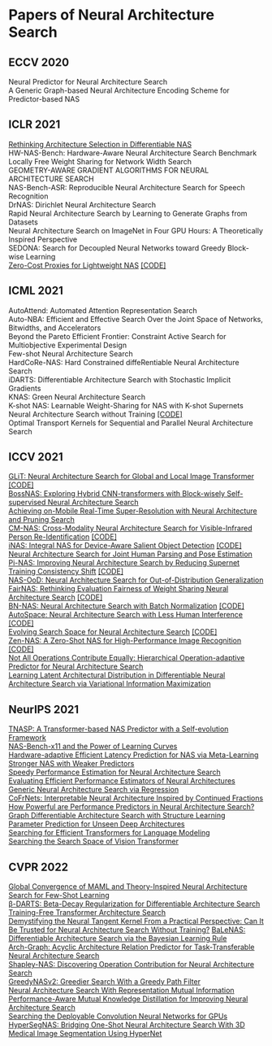 # Papers of Neural Architecture Search
## ECCV 2020
Neural Predictor for Neural Architecture Search  
A Generic Graph-based Neural Architecture Encoding Scheme for Predictor-based NAS  
## ICLR 2021
[Rethinking Architecture Selection in Differentiable NAS](https://openreview.net/forum?id=PKubaeJkw3)  
HW-NAS-Bench: Hardware-Aware Neural Architecture Search Benchmark
Locally Free Weight Sharing for Network Width Search  
GEOMETRY-AWARE GRADIENT ALGORITHMS FOR NEURAL ARCHITECTURE SEARCH  
NAS-Bench-ASR: Reproducible Neural Architecture Search for Speech Recognition  
DrNAS: Dirichlet Neural Architecture Search  
Rapid Neural Architecture Search by Learning to Generate Graphs from Datasets  
Neural Architecture Search on ImageNet in Four GPU Hours: A Theoretically Inspired Perspective  
SEDONA: Search for Decoupled Neural Networks toward Greedy Block-wise Learning  
[Zero-Cost Proxies for Lightweight NAS](https://openreview.net/forum?id=0cmMMy8J5q) [[CODE]](https://github.com/mohsaied/zero-cost-nas)
## ICML 2021
AutoAttend: Automated Attention Representation Search  
Auto-NBA: Efficient and Effective Search Over the Joint Space of Networks, Bitwidths, and Accelerators  
Beyond the Pareto Efficient Frontier: Constraint Active Search for Multiobjective Experimental Design  
Few-shot Neural Architecture Search  
HardCoRe-NAS: Hard Constrained diffeRentiable Neural Architecture Search  
iDARTS: Differentiable Architecture Search with Stochastic Implicit Gradients  
KNAS: Green Neural Architecture Search  
K-shot NAS: Learnable Weight-Sharing for NAS with K-shot Supernets  
Neural Architecture Search without Training [[CODE]](https://github.com/BayesWatch/nas-without-training)  
Optimal Transport Kernels for Sequential and Parallel Neural Architecture Search
## ICCV 2021
[GLiT: Neural Architecture Search for Global and Local Image Transformer](https://openaccess.thecvf.com/content/ICCV2021/papers/Chen_GLiT_Neural_Architecture_Search_for_Global_and_Local_Image_Transformer_ICCV_2021_paper.pdf) [[CODE]](https://github.com/bychen515/GLiT)  
[BossNAS: Exploring Hybrid CNN-transformers with Block-wisely Self-supervised Neural Architecture Search](https://openaccess.thecvf.com/content/ICCV2021/papers/Li_BossNAS_Exploring_Hybrid_CNN-Transformers_With_Block-Wisely_Self-Supervised_Neural_Architecture_Search_ICCV_2021_paper.pdf)  
[Achieving on-Mobile Real-Time Super-Resolution with Neural Architecture and Pruning Search](https://openaccess.thecvf.com/content/ICCV2021/papers/Zhan_Achieving_On-Mobile_Real-Time_Super-Resolution_With_Neural_Architecture_and_Pruning_Search_ICCV_2021_paper.pdf)  
[CM-NAS: Cross-Modality Neural Architecture Search for Visible-Infrared Person Re-Identification](https://openaccess.thecvf.com/content/ICCV2021/papers/Fu_CM-NAS_Cross-Modality_Neural_Architecture_Search_for_Visible-Infrared_Person_Re-Identification_ICCV_2021_paper.pdf) [[CODE]]( https://github.com/JDAI-CV/CM-NAS)  
[iNAS: Integral NAS for Device-Aware Salient Object Detection](https://openaccess.thecvf.com/content/ICCV2021/papers/Gu_iNAS_Integral_NAS_for_Device-Aware_Salient_Object_Detection_ICCV_2021_paper.pdf) [[CODE]](https://mmcheng.net/inas/)  
[Neural Architecture Search for Joint Human Parsing and Pose Estimation](https://openaccess.thecvf.com/content/ICCV2021/papers/Zeng_Neural_Architecture_Search_for_Joint_Human_Parsing_and_Pose_Estimation_ICCV_2021_paper.pdf)  
[Pi-NAS: Improving Neural Architecture Search by Reducing Supernet Training Consistency Shift](https://openaccess.thecvf.com/content/ICCV2021/papers/Peng_Pi-NAS_Improving_Neural_Architecture_Search_by_Reducing_Supernet_Training_Consistency_ICCV_2021_paper.pdf) [[CODE]](https://github.com/Ernie1/Pi-NAS)  
[NAS-OoD: Neural Architecture Search for Out-of-Distribution Generalization](https://openaccess.thecvf.com/content/ICCV2021/papers/Bai_NAS-OoD_Neural_Architecture_Search_for_Out-of-Distribution_Generalization_ICCV_2021_paper.pdf)  
[FairNAS: Rethinking Evaluation Fairness of Weight Sharing Neural Architecture Search](https://openaccess.thecvf.com/content/ICCV2021/papers/Chu_FairNAS_Rethinking_Evaluation_Fairness_of_Weight_Sharing_Neural_Architecture_Search_ICCV_2021_paper.pdf) [[CODE]]()  
[BN-NAS: Neural Architecture Search with Batch Normalization](https://openaccess.thecvf.com/content/ICCV2021/papers/Chen_BN-NAS_Neural_Architecture_Search_With_Batch_Normalization_ICCV_2021_paper.pdf) [[CODE]](https://github.com/bychen515/BNNAS)  
[AutoSpace: Neural Architecture Search with Less Human Interference](https://openaccess.thecvf.com/content/ICCV2021/papers/Zhou_AutoSpace_Neural_Architecture_Search_With_Less_Human_Interference_ICCV_2021_paper.pdf) [[CODE]](https://github.com/zhoudaquan/AutoSpace)  
[Evolving Search Space for Neural Architecture Search](https://openaccess.thecvf.com/content/ICCV2021/papers/Ci_Evolving_Search_Space_for_Neural_Architecture_Search_ICCV_2021_paper.pdf) [[CODE]](https://github.com/orashi/NSE)  
[Zen-NAS: A Zero-Shot NAS for High-Performance Image Recognition](https://openaccess.thecvf.com/content/ICCV2021/papers/Lin_Zen-NAS_A_Zero-Shot_NAS_for_High-Performance_Image_Recognition_ICCV_2021_paper.pdf) [[CODE]](https://openaccess.thecvf.com/content/ICCV2021/papers/Lin_Zen-NAS_A_Zero-Shot_NAS_for_High-Performance_Image_Recognition_ICCV_2021_paper.pdf)  
[Not All Operations Contribute Equally: Hierarchical Operation-adaptive Predictor for Neural Architecture Search](https://openaccess.thecvf.com/content/ICCV2021/papers/Chen_Not_All_Operations_Contribute_Equally_Hierarchical_Operation-Adaptive_Predictor_for_Neural_ICCV_2021_paper.pdf)  
[Learning Latent Architectural Distribution in Differentiable Neural Architecture Search via Variational Information Maximization](https://openaccess.thecvf.com/content/ICCV2021/papers/Wang_Learning_Latent_Architectural_Distribution_in_Differentiable_Neural_Architecture_Search_via_ICCV_2021_paper.pdf)   
## NeurIPS 2021
[TNASP: A Transformer-based NAS Predictor with a Self-evolution Framework](https://proceedings.neurips.cc/paper/2021/hash/7fa1575cbd7027c9a799983a485c3c2f-Abstract.html)  
[NAS-Bench-x11 and the Power of Learning Curves](https://proceedings.neurips.cc/paper/2021/hash/be3159ad04564bfb90db9e32851ebf9c-Abstract.html)  
[Hardware-adaptive Efficient Latency Prediction for NAS via Meta-Learning](https://proceedings.neurips.cc/paper/2021/hash/e3251075554389fe91d17a794861d47b-Abstract.html)  
[Stronger NAS with Weaker Predictors](https://proceedings.neurips.cc/paper/2021/hash/f22e4747da1aa27e363d86d40ff442fe-Abstract.html)  
[Speedy Performance Estimation for Neural Architecture Search](https://proceedings.neurips.cc/paper/2021/hash/2130eb640e0a272898a51da41363542d-Abstract.html)  
[Evaluating Efficient Performance Estimators of Neural Architectures](https://proceedings.neurips.cc/paper/2021/hash/65d90fc6d307590b14e9e1800d4e8eab-Abstract.html)  
[Generic Neural Architecture Search via Regression](https://proceedings.neurips.cc/paper/2021/hash/aba53da2f6340a8b89dc96d09d0d0430-Abstract.html)  
[CoFrNets: Interpretable Neural Architecture Inspired by Continued Fractions](https://proceedings.neurips.cc/paper/2021/hash/b538f279cb2ca36268b23f557a831508-Abstract.html)  
[How Powerful are Performance Predictors in Neural Architecture Search?](https://proceedings.neurips.cc/paper/2021/hash/ef575e8837d065a1683c022d2077d342-Abstract.html)  
[Graph Differentiable Architecture Search with Structure Learning](https://proceedings.neurips.cc/paper/2021/hash/8c9f32e03aeb2e3000825c8c875c4edd-Abstract.html)  
[Parameter Prediction for Unseen Deep Architectures](https://proceedings.neurips.cc/paper/2021/hash/f6185f0ef02dcaec414a3171cd01c697-Abstract.html)  
[Searching for Efficient Transformers for Language Modeling](https://proceedings.neurips.cc/paper/2021/hash/2f3c6a4cd8af177f6456e7e51a916ff3-Abstract.html)  
[Searching the Search Space of Vision Transformer](https://proceedings.neurips.cc/paper/2021/hash/48e95c45c8217961bf6cd7696d80d238-Abstract.html)
## CVPR 2022
[Global Convergence of MAML and Theory-Inspired Neural Architecture Search for Few-Shot Learning](https://openaccess.thecvf.com/content/CVPR2022/papers/Zheng_Neural_Architecture_Search_With_Representation_Mutual_Information_CVPR_2022_paper.pdf)    
[β-DARTS: Beta-Decay Regularization for Differentiable Architecture Search](https://openaccess.thecvf.com/content/CVPR2022/papers/Ye_b-DARTS_Beta-Decay_Regularization_for_Differentiable_Architecture_Search_CVPR_2022_paper.pdf)  
[Training-Free Transformer Architecture Search](https://openaccess.thecvf.com/content/CVPR2022/papers/Zhou_Training-Free_Transformer_Architecture_Search_CVPR_2022_paper.pdf)  
[Demystifying the Neural Tangent Kernel From a Practical Perspective: Can It Be Trusted for Neural Architecture Search Without Training?](https://openaccess.thecvf.com/content/CVPR2022/papers/Mok_Demystifying_the_Neural_Tangent_Kernel_From_a_Practical_Perspective_Can_CVPR_2022_paper.pdf)
[BaLeNAS: Differentiable Architecture Search via the Bayesian Learning Rule](https://openaccess.thecvf.com/content/CVPR2022/papers/Zhang_BaLeNAS_Differentiable_Architecture_Search_via_the_Bayesian_Learning_Rule_CVPR_2022_paper.pdf)  
[Arch-Graph: Acyclic Architecture Relation Predictor for Task-Transferable Neural Architecture Search](https://openaccess.thecvf.com/content/CVPR2022/papers/Huang_Arch-Graph_Acyclic_Architecture_Relation_Predictor_for_Task-Transferable_Neural_Architecture_Search_CVPR_2022_paper.pdf)  
[Shapley-NAS: Discovering Operation Contribution for Neural Architecture Search](https://openaccess.thecvf.com/content/CVPR2022/papers/Xiao_Shapley-NAS_Discovering_Operation_Contribution_for_Neural_Architecture_Search_CVPR_2022_paper.pdf)    
[GreedyNASv2: Greedier Search With a Greedy Path Filter](https://openaccess.thecvf.com/content/CVPR2022/papers/Huang_GreedyNASv2_Greedier_Search_With_a_Greedy_Path_Filter_CVPR_2022_paper.pdf)  
[Neural Architecture Search With Representation Mutual Information](https://openaccess.thecvf.com/content/CVPR2022/papers/Zheng_Neural_Architecture_Search_With_Representation_Mutual_Information_CVPR_2022_paper.pdf)  
[Performance-Aware Mutual Knowledge Distillation for Improving Neural Architecture Search](https://openaccess.thecvf.com/content/CVPR2022/papers/Xie_Performance-Aware_Mutual_Knowledge_Distillation_for_Improving_Neural_Architecture_Search_CVPR_2022_paper.pdf)  
[Searching the Deployable Convolution Neural Networks for GPUs](https://arxiv.org/abs/2205.00841)  
[HyperSegNAS: Bridging One-Shot Neural Architecture Search With 3D Medical Image Segmentation Using HyperNet](https://openaccess.thecvf.com/content/CVPR2022/papers/Peng_HyperSegNAS_Bridging_One-Shot_Neural_Architecture_Search_With_3D_Medical_Image_CVPR_2022_paper.pdf) 
